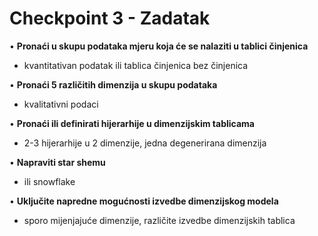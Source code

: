# Checkpoint 3 - Zadatak

• **Pronaći u skupu podataka mjeru koja će se nalaziti u tablici činjenica**

  - kvantitativan podatak ili tablica činjenica bez činjenica

• **Pronaći 5 različitih dimenzija u skupu podataka**

  - kvalitativni podaci

• **Pronaći ili definirati hijerarhije u dimenzijskim tablicama**

  - 2-3 hijerarhije u 2 dimenzije, jedna degenerirana dimenzija

• **Napraviti star shemu**

  - ili snowflake

• **Uključite napredne mogućnosti izvedbe dimenzijskog modela**

  - sporo mijenjajuće dimenzije, različite izvedbe dimenzijskih tablica
